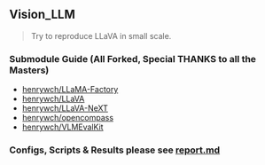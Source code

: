 ## Vision_LLM

> Try to reproduce LLaVA in small scale.

### Submodule Guide (All Forked, Special THANKS to all the Masters)

- [henrywch/LLaMA-Factory](https://github.com/henrywch/LLaMA-Factory "Forked LlaMa_Factory")
- [henrywch/LLaVA](https://github.com/henrywch/LLaVA "Forked LLaVA")
- [henrywch/LLaVA-NeXT](https://github.com/henrywch/LLaVA-NeXT "Forked LLaVA_NeXT --- Main PT(S1) & SFT(S1_5, S2) Scripts in `scripts/train/`")
- [henrywch/opencompass](https://github.com/henrywch/opencompass "Forked Open_Compass")
- [henrywch/VLMEvalKit](https://github.com/henrywch/VLMEvalKit "Forked VLMEvalKit --- For Evaluation in `vlmeval/`")

### Configs, Scripts & Results please see [report.md](https://github.com/henrywch/Vision_LLM/blob/main/report.md "report")
